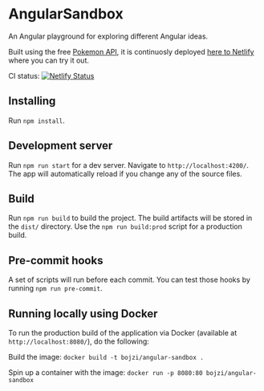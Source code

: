 # AngularSandbox

An Angular playground for exploring different Angular ideas.

Built using the free [Pokemon API](https://pokeapi.co), it is continuosly
deployed [here to Netlify](https://pokemon.poslek.com) where you can try it out.

CI status:
[![Netlify Status](https://api.netlify.com/api/v1/badges/1952423d-31a2-4bc4-8f7c-3c7a613474f2/deploy-status)](https://app.netlify.com/sites/upbeat-allen-8e03e1/deploys)

## Installing

Run `npm install`.

## Development server

Run `npm run start` for a dev server. Navigate to `http://localhost:4200/`. The
app will automatically reload if you change any of the source files.

## Build

Run `npm run build` to build the project. The build artifacts will be stored in
the `dist/` directory. Use the `npm run build:prod` script for a production
build.

## Pre-commit hooks

A set of scripts will run before each commit. You can test those hooks by
running `npm run pre-commit`.

## Running locally using Docker

To run the production build of the application via Docker (available at
`http://localhost:8080/`), do the following:

Build the image: `docker build -t bojzi/angular-sandbox .`

Spin up a container with the image:
`docker run -p 8080:80 bojzi/angular-sandbox`
